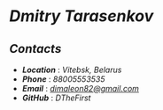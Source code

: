 # ***Dmitry Tarasenkov***

## ***Contacts*** 

* ***Location*** : *Vitebsk, Belarus*
* ***Phone*** : *88005553535*
* ***Email*** : *dimaleon82@gmail.com*
* ***GitHub*** : *DTheFirst*
